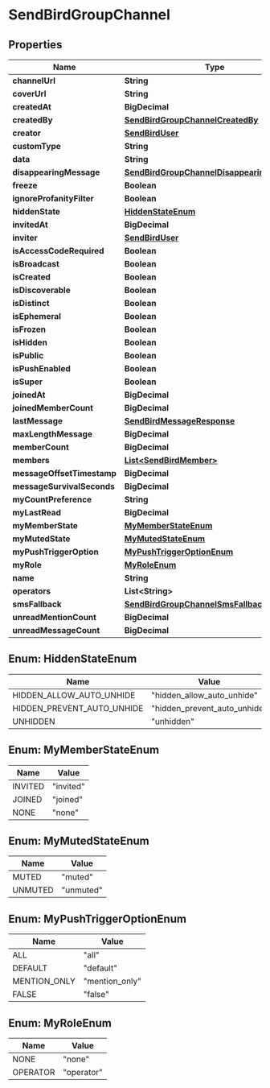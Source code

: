 

# SendBirdGroupChannel


## Properties

Name | Type | Description | Notes
------------ | ------------- | ------------- | -------------
**channelUrl** | **String** |  |  [optional]
**coverUrl** | **String** |  |  [optional]
**createdAt** | **BigDecimal** |  |  [optional]
**createdBy** | [**SendBirdGroupChannelCreatedBy**](SendBirdGroupChannelCreatedBy.md) |  |  [optional]
**creator** | [**SendBirdUser**](SendBirdUser.md) |  |  [optional]
**customType** | **String** |  |  [optional]
**data** | **String** |  |  [optional]
**disappearingMessage** | [**SendBirdGroupChannelDisappearingMessage**](SendBirdGroupChannelDisappearingMessage.md) |  |  [optional]
**freeze** | **Boolean** |  |  [optional]
**ignoreProfanityFilter** | **Boolean** |  |  [optional]
**hiddenState** | [**HiddenStateEnum**](#HiddenStateEnum) |  |  [optional]
**invitedAt** | **BigDecimal** |  |  [optional]
**inviter** | [**SendBirdUser**](SendBirdUser.md) |  |  [optional]
**isAccessCodeRequired** | **Boolean** |  |  [optional]
**isBroadcast** | **Boolean** |  |  [optional]
**isCreated** | **Boolean** |  |  [optional]
**isDiscoverable** | **Boolean** |  |  [optional]
**isDistinct** | **Boolean** |  |  [optional]
**isEphemeral** | **Boolean** |  |  [optional]
**isFrozen** | **Boolean** |  |  [optional]
**isHidden** | **Boolean** |  |  [optional]
**isPublic** | **Boolean** |  |  [optional]
**isPushEnabled** | **Boolean** |  |  [optional]
**isSuper** | **Boolean** |  |  [optional]
**joinedAt** | **BigDecimal** |  |  [optional]
**joinedMemberCount** | **BigDecimal** |  |  [optional]
**lastMessage** | [**SendBirdMessageResponse**](SendBirdMessageResponse.md) |  |  [optional]
**maxLengthMessage** | **BigDecimal** |  |  [optional]
**memberCount** | **BigDecimal** |  |  [optional]
**members** | [**List&lt;SendBirdMember&gt;**](SendBirdMember.md) |  |  [optional]
**messageOffsetTimestamp** | **BigDecimal** |  |  [optional]
**messageSurvivalSeconds** | **BigDecimal** |  |  [optional]
**myCountPreference** | **String** |  |  [optional]
**myLastRead** | **BigDecimal** |  |  [optional]
**myMemberState** | [**MyMemberStateEnum**](#MyMemberStateEnum) |  |  [optional]
**myMutedState** | [**MyMutedStateEnum**](#MyMutedStateEnum) |  |  [optional]
**myPushTriggerOption** | [**MyPushTriggerOptionEnum**](#MyPushTriggerOptionEnum) |  |  [optional]
**myRole** | [**MyRoleEnum**](#MyRoleEnum) |  |  [optional]
**name** | **String** |  |  [optional]
**operators** | **List&lt;String&gt;** |  |  [optional]
**smsFallback** | [**SendBirdGroupChannelSmsFallback**](SendBirdGroupChannelSmsFallback.md) |  |  [optional]
**unreadMentionCount** | **BigDecimal** |  |  [optional]
**unreadMessageCount** | **BigDecimal** |  |  [optional]



## Enum: HiddenStateEnum

Name | Value
---- | -----
HIDDEN_ALLOW_AUTO_UNHIDE | &quot;hidden_allow_auto_unhide&quot;
HIDDEN_PREVENT_AUTO_UNHIDE | &quot;hidden_prevent_auto_unhide&quot;
UNHIDDEN | &quot;unhidden&quot;



## Enum: MyMemberStateEnum

Name | Value
---- | -----
INVITED | &quot;invited&quot;
JOINED | &quot;joined&quot;
NONE | &quot;none&quot;



## Enum: MyMutedStateEnum

Name | Value
---- | -----
MUTED | &quot;muted&quot;
UNMUTED | &quot;unmuted&quot;



## Enum: MyPushTriggerOptionEnum

Name | Value
---- | -----
ALL | &quot;all&quot;
DEFAULT | &quot;default&quot;
MENTION_ONLY | &quot;mention_only&quot;
FALSE | &quot;false&quot;



## Enum: MyRoleEnum

Name | Value
---- | -----
NONE | &quot;none&quot;
OPERATOR | &quot;operator&quot;



